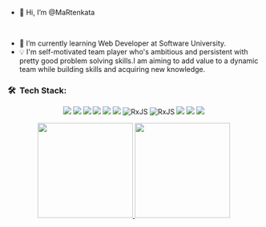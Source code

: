 - 👋 Hi, I’m @MaRtenkata 

<br>

- 🌱  I’m currently learning Web Developer at Software University.  <br>
- 💡   I'm self-motivated team player who's ambitious and persistent with pretty good problem solving skills.I am aiming to add value to a dynamic team while building skills and acquiring new knowledge. <br>




### 🛠 &nbsp;Tech Stack:
<p align='center'>
<img src="https://img.shields.io/badge/HTML5-E34F26?style=for-the-badge&logo=html5&logoColor=white" />
<img src="https://img.shields.io/badge/CSS3-1572B6?style=for-the-badge&logo=css3&logoColor=white" />
<img src="https://img.shields.io/badge/Sass-CC6699?style=for-the-badge&logo=sass&logoColor=white" />
  
<img src="https://img.shields.io/badge/JavaScript-F7DF1E?style=for-the-badge&logo=javascript&logoColor=black" />
<img src="https://img.shields.io/badge/Node.js-43853D?style=for-the-badge&logo=node.js&logoColor=white" />
<img src="https://img.shields.io/badge/Express.js-404D59?style=for-the-badge&logo=express&logoColor=white" />
  

<img alt="RxJS" src = "https://img.shields.io/badge/-ReactJs-61DAFB??style=for-the-badge&logo=react&logoColor=white" alt="React" />
<img alt="RxJS" src="https://img.shields.io/badge/rxjs-%23B7178C.svg?style=for-the-badge&logo=reactivex&logoColor=white" />
<img src="https://img.shields.io/badge/TypeScript-007ACC?style=for-the-badge&logo=typescript&logoColor=white" />
  
<img src="https://img.shields.io/badge/MongoDB-4EA94B?style=for-the-badge&logo=mongodb&logoColor=white" />
<img src="https://img.shields.io/badge/Git-F05032?style=for-the-badge&logo=git&logoColor=white" />
</p>

<p align="center">
<a href="https://github.com/MaRtenkata">
  <img height="190em" src="https://github-readme-stats-eight-theta.vercel.app/api?username=MaRtenkata&show_icons=true&theme=react&include_all_commits=true&count_private=true "/>
  <img height="190em" src="https://github-readme-stats-eight-theta.vercel.app/api/top-langs/?username=MaRtenkata&layout=compact&langs_count=8&hide=java,r&theme=react "/>
</a>
</p>



